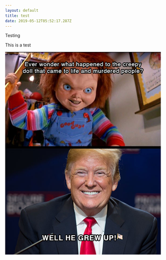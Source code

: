 ```yaml
---
layout: default
title: test
date: 2019-05-12T05:52:17.287Z
---
```

Testing

This is a test



![Test](/assets/img/trucky.jpg)
